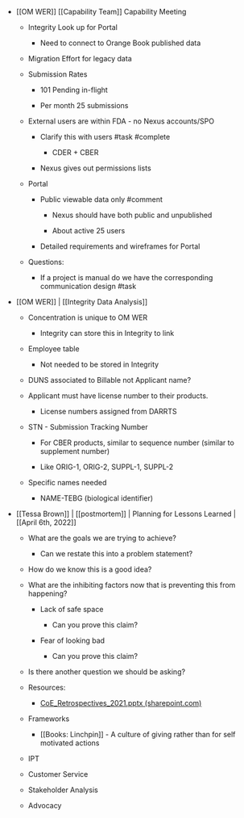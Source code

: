 - [[OM WER]] [[Capability Team]] Capability Meeting
	 - Integrity Look up for Portal
		 - Need to connect to Orange Book published data

	 - Migration Effort for legacy data

	 - Submission Rates
		 - 101 Pending in-flight

		 - Per month 25 submissions

	 - External users are within FDA - no Nexus accounts/SPO 
		 - Clarify this with users #task #complete
			 - CDER + CBER

		 - Nexus gives out permissions lists

	 - Portal 
		 - Public viewable data only #comment
			 - Nexus should have both public and unpublished

			 - About active 25 users

		 - Detailed requirements and wireframes for Portal 

	 - Questions:
		 - If a project is manual do we have the corresponding communication design #task

- [[OM WER]] | [[Integrity Data Analysis]]
	 - Concentration is unique to OM WER
		 - Integrity can store this in Integrity to link

	 - Employee table
		 - Not needed to be stored in Integrity

	 - DUNS associated to Billable not Applicant name?

	 - Applicant must have license number to their products.
		 - License numbers assigned from DARRTS

	 - STN - Submission Tracking Number
		 - For CBER products, similar to sequence number (similar to supplement number)

		 - Like ORIG-1, ORIG-2, SUPPL-1, SUPPL-2

	 - Specific names needed
		 - NAME-TEBG (biological identifier)

- [[Tessa Brown]] | [[postmortem]] | Planning for Lessons Learned | [[April 6th, 2022]]
	 - What are the goals we are trying to achieve?
		 - Can we restate this into a problem statement?

	 - How do we know this is a good idea?

	 - What are the inhibiting factors now that is preventing this from happening?
		 - Lack of safe space
			 - Can you prove this claim?

		 - Fear of looking bad
			 - Can you prove this claim?

	 - Is there another question we should be asking?

	 - Resources:
		 - [CoE_Retrospectives_2021.pptx (sharepoint.com)](https://fda.sharepoint.com/:p:/r/sites/CDER-Board-BIG-WFM-COE/_layouts/15/Doc.aspx?sourcedoc=%7BBDC5035A-B467-4B86-8676-8A16C43BF6A0%7D&file=CoE_Retrospectives_2021.pptx&wdLOR=c8C1EEC11-EF30-481A-A11B-575CD4FE8BAF&action=edit&mobileredirect=true)

	 - Frameworks
		 - [[Books: Linchpin]] - A culture of giving rather than for self motivated actions

	 - IPT

	 - Customer Service

	 - Stakeholder Analysis

	 - Advocacy
